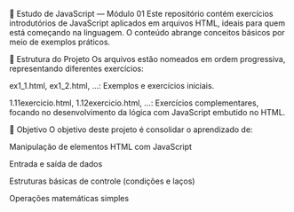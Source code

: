 📘 Estudo de JavaScript — Módulo 01
Este repositório contém exercícios introdutórios de JavaScript aplicados em arquivos HTML, ideais para quem está começando na linguagem. O conteúdo abrange conceitos básicos por meio de exemplos práticos.

📂 Estrutura do Projeto
Os arquivos estão nomeados em ordem progressiva, representando diferentes exercícios:

ex1_1.html, ex1_2.html, ...: Exemplos e exercícios iniciais.

1.11exercicio.html, 1.12exercicio.html, ...: Exercícios complementares, focando no desenvolvimento da lógica com JavaScript embutido no HTML.

🧠 Objetivo
O objetivo deste projeto é consolidar o aprendizado de:

Manipulação de elementos HTML com JavaScript

Entrada e saída de dados

Estruturas básicas de controle (condições e laços)

Operações matemáticas simples
